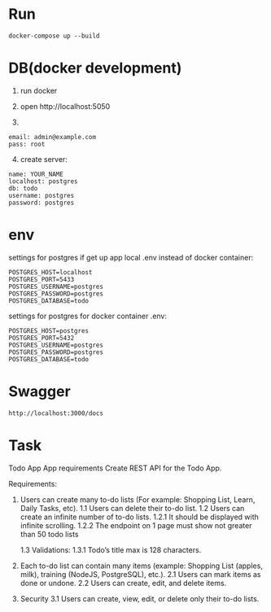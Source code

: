 # Run
```
docker-compose up --build
```

# DB(docker development)
1. run docker
2. open http://localhost:5050

3. 
```
email: admin@example.com
pass: root
```

4. create server:
```
name: YOUR_NAME
localhost: postgres
db: todo
username: postgres
password: postgres
```

# env
settings for postgres if get up app local .env instead of docker container:
```
POSTGRES_HOST=localhost
POSTGRES_PORT=5433
POSTGRES_USERNAME=postgres
POSTGRES_PASSWORD=postgres
POSTGRES_DATABASE=todo
```

settings for postgres for docker container .env:
```
POSTGRES_HOST=postgres
POSTGRES_PORT=5432
POSTGRES_USERNAME=postgres
POSTGRES_PASSWORD=postgres
POSTGRES_DATABASE=todo
```

# Swagger
```
http://localhost:3000/docs
```

# Task
Todo App
App requirements
Create REST API for the Todo App.

Requirements:
1. Users can create many to-do lists (For example: Shopping List, Learn, Daily Tasks, etc).
    1.1 Users can delete their to-do list.
    1.2 Users can create an infinite number of to-do lists.
        1.2.1 It should be displayed with infinite scrolling.
        1.2.2 The endpoint on 1 page must show not greater than 50 todo lists

    1.3 Validations:
        1.3.1 Todo’s title max is 128 characters.

2. Each to-do list can contain many items (example: Shopping List (apples, milk), training (NodeJS, PostgreSQL), etc.).
    2.1 Users can mark items as done or undone.
    2.2 Users can create, edit, and delete items.

3. Security
    3.1 Users can create, view, edit, or delete only their to-do lists.